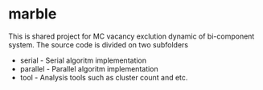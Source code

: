 # marble
This is shared project for MC vacancy exclution dynamic of bi-component system. The source code is divided on two subfolders

* serial - Serial algoritm implementation
* parallel - Parallel algoritm implementation
* tool - Analysis tools such as cluster count and etc. 

